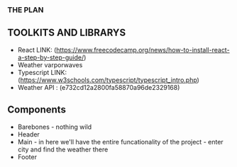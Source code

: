 ### THE PLAN

## TOOLKITS AND LIBRARYS

- React LINK:  (https://www.freecodecamp.org/news/how-to-install-react-a-step-by-step-guide/)
- Weather varporwaves 
- Typescript LINK: (https://www.w3schools.com/typescript/typescript_intro.php)
- Weather API : (e732cd12a2800fa58870a96de2329168)

## Components

- Barebones - nothing wild 
- Header
- Main - in here we'll have the entire funcationality of the project - enter city and find the weather there 
- Footer
